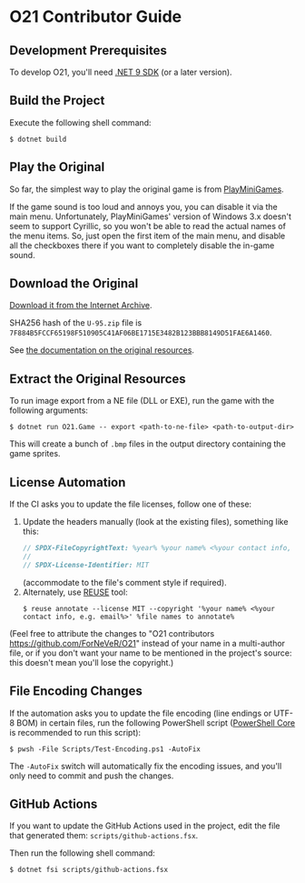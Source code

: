 <!--
SPDX-FileCopyrightText: 2024 O21 contributors <https://github.com/ForNeVeR/O21>

SPDX-License-Identifier: MIT
-->

O21 Contributor Guide
=====================

Development Prerequisites
-------------------------

To develop O21, you'll need [.NET 9 SDK][dotnet] (or a later version).

Build the Project
-----------------

Execute the following shell command:

```console
$ dotnet build
```

Play the Original
-----------------

So far, the simplest way to play the original game is from [PlayMiniGames][play-mini-games.u95].

If the game sound is too loud and annoys you, you can disable it via the main menu. Unfortunately, PlayMiniGames' version of Windows 3.x doesn't seem to support Cyrillic, so you won't be able to read the actual names of the menu items. So, just open the first item of the main menu, and disable all the checkboxes there if you want to completely disable the in-game sound. 

Download the Original
---------------------

[Download it from the Internet Archive][archive.u95].

SHA256 hash of the `U-95.zip` file is `7F884B5FCCF65198F510905C41AF06BE1715E3482B123BBB8149D51FAE6A1460`.

See [the documentation on the original resources][docs.resources].

Extract the Original Resources
------------------------------

To run image export from a NE file (DLL or EXE), run the game with the following arguments:

```console
$ dotnet run O21.Game -- export <path-to-ne-file> <path-to-output-dir>
```

This will create a bunch of `.bmp` files in the output directory containing the game sprites. 

License Automation
------------------
If the CI asks you to update the file licenses, follow one of these:
1. Update the headers manually (look at the existing files), something like this:
   ```csharp
   // SPDX-FileCopyrightText: %year% %your name% <%your contact info, e.g. email%>
   //
   // SPDX-License-Identifier: MIT
   ```
   (accommodate to the file's comment style if required).
2. Alternately, use [REUSE][reuse] tool:
   ```console
   $ reuse annotate --license MIT --copyright '%your name% <%your contact info, e.g. email%>' %file names to annotate%
   ```

(Feel free to attribute the changes to "O21 contributors <https://github.com/ForNeVeR/O21>" instead of your name in a multi-author file, or if you don't want your name to be mentioned in the project's source: this doesn't mean you'll lose the copyright.)

File Encoding Changes
---------------------
If the automation asks you to update the file encoding (line endings or UTF-8 BOM) in certain files, run the following PowerShell script ([PowerShell Core][powershell] is recommended to run this script):
```console
$ pwsh -File Scripts/Test-Encoding.ps1 -AutoFix
```

The `-AutoFix` switch will automatically fix the encoding issues, and you'll only need to commit and push the changes.

GitHub Actions
--------------
If you want to update the GitHub Actions used in the project, edit the file that generated them: `scripts/github-actions.fsx`.

Then run the following shell command:
```console
$ dotnet fsi scripts/github-actions.fsx
```

[archive.u95]: https://archive.org/details/u-95_20230304
[docs.resources]: docs/resources.md
[dotnet]: https://dotnet.microsoft.com/en-us/download
[play-mini-games.u95]: https://playminigames.net/game/u95
[powershell]: https://learn.microsoft.com/en-us/powershell/scripting/install/installing-powershell
[reuse]: https://reuse.software/
